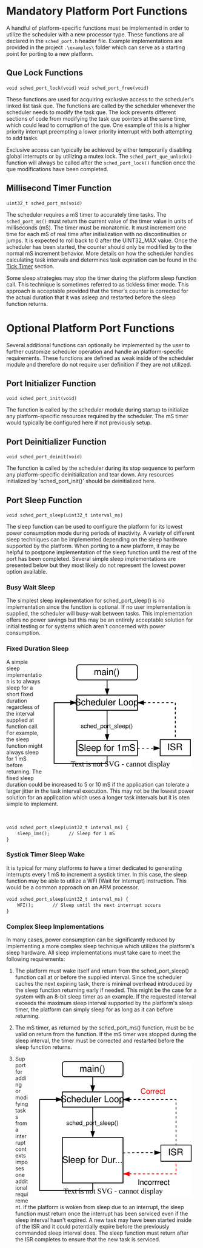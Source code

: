 # Mandatory Platform Port Functions

A handful of platform-specific functions must be implemented in order to 
utilize the scheduler with a new processor type.   These functions are all 
declared in the `sched_port.h` header file.  Example implementations are 
provided in the project `.\examples\` folder which can serve as a starting 
point for porting to a new platform.

## Que Lock Functions

`void sched_port_lock(void)`
`void sched_port_free(void)`

These functions are used for acquiring exclusive access to the scheduler's 
linked list task que.  The functions are called by the scheduler whenever the
scheduler needs to modify the task que.  The lock prevents different sections 
of code from modifying the task que pointers at the same time, which could 
lead to corruption of the que.  One example of this is a higher priority 
interrupt preempting a lower priority interrupt with both attempting to add 
tasks. 

Exclusive access can typically be achieved by either temporarily disabling 
global interrupts or by utilizing a mutex lock.  The `sched_port_que_unlock()` 
function will always be called after the `sched_port_lock()` function once the 
que modifications have been completed.

## Millisecond Timer Function

`uint32_t sched_port_ms(void)`

The scheduler requires a  mS timer to accurately time tasks. The 
`sched_port_ms()` must return the current value of the timer value in units of 
milliseconds (mS). The timer must be monatomic.  It must increment one time for 
each mS of real time after initialization with no discontinuities or jumps.  It 
is expected to roll back to 0 after the UINT32_MAX value.  Once the scheduler 
has been started, the counter should only be modified by to the normal mS 
increment behavior.  More details on how the scheduler handles calculating 
task intervals and determines task expiration can be found in the 
[Tick Timer](tick_timer.md) section.

Some sleep strategies may stop the timer during the platform sleep function 
call.  This technique is sometimes referred to as tickless timer mode.   This 
approach is acceptable provided that the timer's counter is corrected for the 
actual duration that it was asleep and restarted before the sleep function 
returns.  

# Optional Platform Port Functions

Several additional functions can optionally be implemented by the user to 
further customize scheduler operation and handle an platform-specific 
requirements.  These functions are defined as weak inside of the scheduler 
module and therefore do not require user definition if they are not utilized.

## Port Initializer Function

`void sched_port_init(void)`

The function is called by the scheduler module during startup to initialize 
any platform-specific resources required by the scheduler.  The mS timer would 
typically be configured here if not previously setup.

## Port Deinitializer Function
`void sched_port_deinit(void)`

The function is called by the scheduler during its stop sequence to perform any 
platform-specific deinitialization and tear down.  Any resources initialized by 
'sched_port_init()' should be deinitialized here.  

## Port Sleep Function

`void sched_port_sleep(uint32_t interval_ms)`

The sleep function can be used to configure the platform for its lowest power 
consumption mode during periods of inactivity.  A variety of different sleep 
techniques can be implemented depending on the sleep hardware supported by the 
platform.   When porting to a new platform, it may be helpful to postpone 
implementation of the sleep function until the rest of the port has been 
completed. Several simple sleep implementations are presented below but they 
most likely do not represent the lowest power option available.

### Busy Wait Sleep

The simplest sleep implementation for sched_port_sleep() is no implementation 
since the function is optional.  If no user implementation is supplied, the 
scheduler will busy-wait between tasks.  This implementation offers no power 
savings but this may be an entirely acceptable solution for initial testing 
or for systems which aren't concerned with power consumption.

### Fixed Duration Sleep

<img src="./img/port_sleep_fixed.svg" align="right" hspace="15" vspace="15" alt="Fixed Sleep Time"> 

A simple sleep implementation is to always sleep for a short fixed duration 
regardless of the interval supplied at function call. For example, the sleep 
function might always sleep for 1 mS before returning.  The fixed sleep 
duration could be increased to 5 or 10 mS if the application can tolerate a 
larger jitter in the task interval execution.  This may not be the lowest 
power solution for an application which uses a longer task intervals but it 
is oten simple to implement.

<br clear="right"/>

```
void sched_port_sleep(uint32_t interval_ms) {
    sleep_1ms();       // Sleep for 1 mS
}
```

### Systick Timer Sleep Wake

It is typical for many platforms to have a timer dedicated to generating 
interrupts every 1 mS to increment a systick timer.  In this case, the sleep 
function may be able to utilize a WFI (Wait for Interrupt) instruction.   This 
would be a common approach on an ARM processor.

```
void sched_port_sleep(uint32_t interval_ms) {
    WFI();       // Sleep until the next interrupt occurs
}
```

### Complex Sleep Implementations

In many cases, power consumption can be significantly reduced by implementing 
a more complex sleep technique which utilizes the platform's sleep 
hardware.  All sleep implementations must take care to meet the following 
requirements:

1. The platform must wake itself and return from the sched_port_sleep() 
function call at or before the supplied interval.  Since the scheduler caches 
the next expiring task, there is minimal overhead introduced by the sleep 
function returning early if needed.  This might be the case for a system with 
an 8-bit sleep timer as an example.  If the requested interval exceeds the 
maximum sleep interval supported by the platform's sleep timer, the platform 
can simply sleep for as long as it can before returning.

2. The mS timer, as returned by the sched_port_ms() function, must be be valid 
on return from the function.  If the mS timer was stopped during the sleep 
interval, the timer must be corrected and restarted before the sleep function 
returns.

<img src="./img/port_sleep_int.svg" align="right" hspace="15" vspace="15" alt="Sleep Interrupt"> 

3. Support for adding or modifying tasks from a interrupt contexts imposes 
one additional requirement. If the platform is woken from sleep due to an 
interrupt, the sleep function must return once the interrupt has been serviced 
even if the sleep interval hasn't expired.   A new task may have been started 
inside of the ISR and it could potentially expire before the previously 
commanded sleep interval does.  The sleep function must return after the ISR 
completes to ensure that the new task is serviced.  
<br clear="right"/>



